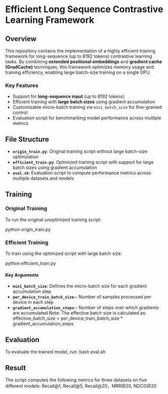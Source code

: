 # Efficient Long Sequence Contrastive Learning Framework

## Overview

This repository contains the implementation of a highly efficient training framework for long-sequence (up to 8192 tokens) contrastive learning tasks. By combining **extended positional embeddings** and **gradient cache (GradCache)** techniques, this framework optimizes memory usage and training efficiency, enabling large batch-size training on a single GPU.

### Key Features
- Support for **long-sequence input** (up to 8192 tokens)
- Efficient training with **large batch sizes** using gradient accumulation
- Customizable micro-batch training via `mini_batch_size` for fine-grained control
- Evaluation script for benchmarking model performance across multiple metrics

## File Structure

- **`origin_train.py`**: Original training script without large batch-size optimization
- **`efficient_train.py`**: Optimized training script with support for large batch sizes using gradient accumulation
- **`eval.sh`**: Evaluation script to compute performance metrics across multiple datasets and models

## Training

### Original Training
To run the original unoptimized training script:

python origin_train.py

### Efficient Training
To train using the optimized script with large batch size:

python efficient_train.py

#### Key Arguments
- ****`mini_batch_size`****: Defines the micro-batch size for each gradient accumulation step
- ****`per_device_train_batch_size-`****: Number of samples processed per device in each step
- ****`gradient_accumulation_steps-`****: Number of steps over which gradients are accumulated
Note: The effective batch size is calculated as:
effective_batch_size = per_device_train_batch_size * gradient_accumulation_steps
## Evaluation
To evaluate the trained model, run:
bash eval.sh
## Result
  The script computes the following metrics for three datasets on five different models:
Recall@1, Recall@5, Recall@20，MRR@20, NDCG@20
